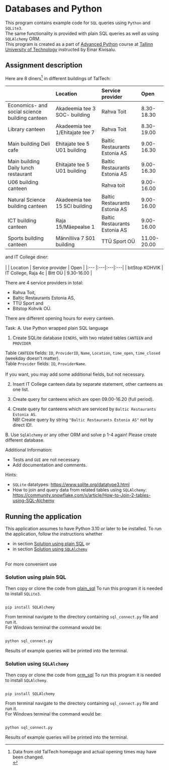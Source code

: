 # Databases and Python

This program contains example code for `SQL` queries using `Python` and `SQLite3`.<br>
The same functionality is provided with plain SQL queries as well as using `SQLAlchemy` ORM.<br>
This program is created as a part of [Advanced Python](https://ois.ttu.ee/portal/page?_pageid=37,674581&_dad=portal&_schema=PORTAL&link=D7EB473292336F86) course at [Tallinn University of Technology](https://taltech.ee/) instructed by Einar Kivisalu.<br>

## Assignment description
Here are 8 diners[^1] in different buildings of TalTech:<br>

|  | Location	| Service provider | Open |
|:--- |:---|:---|:---|
| Economics- and social science building canteen | Akadeemia tee 3 SOC- building | Rahva Toit |	8.30-18.30 |
| Library canteen | Akadeemia tee 1/Ehitajate tee 7 | Rahva Toit |	8.30-19.00 |
| Main building Deli cafe | Ehitajate tee 5 U01 building | Baltic Restaurants Estonia AS |	9.00-16.30 |
| Main building Daily lunch restaurant | Ehitajate tee 5 U01 building | Baltic Restaurants Estonia AS |	9.00-16.30 |
| U06 building canteen |  | Rahva toit | 9.00-16.00 |
| Natural Science building canteen | Akadeemia tee 15 SCI building | Baltic Restaurants Estonia AS | 9.00-16.00 |		
| ICT building canteen | Raja 15/Mäepealse 1 | Baltic Restaurants Estonia AS | 9.00-16.00 |
| Sports building canteen | Männiliiva 7 S01 building | TTÜ Sport OÜ | 11.00-20.00 |

and IT College diner:<br>
<br>
|  | Location	| Service provider | Open |
|:--- |:---|:---|:---|
| bitStop KOHVIK | IT College, Raja 4c | Bitt OÜ | 9.30-16.00 |

[^1]: Data from old TalTech homepage and actual opening times may have been changed. <br>

There are 4 service providers in total:<br>
+ Rahva Toit, 
+ Baltic Restaurants Estonia AS, 
+ TTÜ Sport and 
+ Bitstop Kohvik OÜ.

There are different opening hours for every canteen.<br>

Task:
A. Use Python wrapped plain SQL language

1. Create SQLite database `DINERS`, with two related tables `CANTEEN` and `PROVIDER`<br>

Table `CANTEEN` fields: `ID`, `ProviderID`, `Name`, `Location`, `time_open`, `time_closed` (weekday doesn't matter).<br>
Table `Provider` fields: `ID`, `ProviderName`.<br>
<br>
If you want, you may add some additional fields, but not necessary.<br>

2. Insert IT College canteen data by separate statement, other canteens as one list.

3. Create query for canteens which are open 09.00-16.20 (full period).

4. Create query for canteens which are serviced by `Baltic Restaurants Estonia AS`.<br>
NB! Create query by string `"Baltic Restaurants Estonia AS"` not by direct ID!.<br>

B. Use `SqlAlchemy` or any other ORM and solve p 1-4 again! Please create different database.<br>

Additional Information:<br>
+ Tests and `GUI` are not necessary.
+ Add documentation and comments.

Hints:<br>
+ `SQLite` datatypes: https://www.sqlite.org/datatype3.html
+ How to join and query data from related tables using `SQLAlchemy`: https://community.snowflake.com/s/article/How-to-Join-2-tables-using-SQL-Alchemy


## Running the application
This application assumes to have Python 3.10 or later to be installed.
To run the application, follow the instructions whether<br>
+ in section [Solution using plain SQL](https://github.com/devKarin/advanced-python/tree/sql/homework_2_databases_kkikas#solution-using-plain-sql) or
+ in section [Solution using `SQLAlchemy`](https://github.com/devKarin/advanced-python/tree/sql/homework_2_databases_kkikas#solution-using-sqlalchemy)
<br>
For more convenient use  

### Solution using plain SQL

Then copy or clone the code from [plain_sql](https://github.com/devKarin/advanced-python/tree/sql/homework_2_databases_kkikas/plain_sql)
To run this program it is needed to install `SQLite3`.<br>
```bash

pip install SQLAlchemy 

```
From terminal navigate to the directory containing `sql_connect.py` file and run it.<br>
For Windows terminal the command would be:

```bash

python sql_connect.py

```
Results of example queries will be printed into the terminal.


### Solution using `SQLAlchemy`

Then copy or clone the code from [orm_sql](https://github.com/devKarin/advanced-python/tree/sql/homework_2_databases_kkikas/orm_sql)
To run this program it is needed to install `SQLAlchemy`.<br>
```bash

pip install SQLAlchemy 

```
From terminal navigate to the directory containing `sql_connect.py` file and run it.<br>
For Windows terminal the command would be:

```bash

python sql_connect.py

```
Results of example queries will be printed into the terminal.
